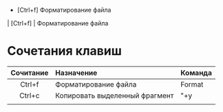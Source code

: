 - [Ctrl+f]  Форматирование файла


| [Ctrl+f] | Форматирование файла

# Сочетания клавиш

| Сочитание | Назначение | Команда |
| :---:     |     :---   | :---    |
| Ctrl+f | Форматирование файла | <Esc><Cmd>Format<CR> |
| Ctrl+c | Копировать выделенный фрагмент | "+y |
|  |  |  |


